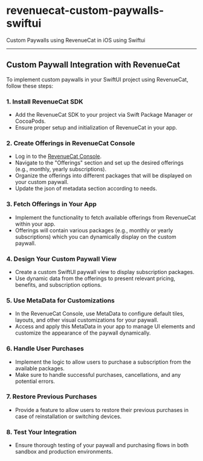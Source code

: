 # revenuecat-custom-paywalls-swiftui
Custom Paywalls using RevenueCat in iOS using Swiftui

---

## Custom Paywall Integration with RevenueCat

To implement custom paywalls in your SwiftUI project using RevenueCat, follow these steps:

### 1. Install RevenueCat SDK
   - Add the RevenueCat SDK to your project via Swift Package Manager or CocoaPods.
   - Ensure proper setup and initialization of RevenueCat in your app.

### 2. Create Offerings in RevenueCat Console
   - Log in to the [RevenueCat Console](https://app.revenuecat.com).
   - Navigate to the "Offerings" section and set up the desired offerings (e.g., monthly, yearly subscriptions).
   - Organize the offerings into different packages that will be displayed on your custom paywall.
   - Update the json of metadata section according to needs.

### 3. Fetch Offerings in Your App
   - Implement the functionality to fetch available offerings from RevenueCat within your app.
   - Offerings will contain various packages (e.g., monthly or yearly subscriptions) which you can dynamically display on the custom paywall.

### 4. Design Your Custom Paywall View
   - Create a custom SwiftUI paywall view to display subscription packages.
   - Use dynamic data from the offerings to present relevant pricing, benefits, and subscription options.

### 5. Use MetaData for Customizations
   - In the RevenueCat Console, use MetaData to configure default tiles, layouts, and other visual customizations for your paywall.
   - Access and apply this MetaData in your app to manage UI elements and customize the appearance of the paywall dynamically.

### 6. Handle User Purchases
   - Implement the logic to allow users to purchase a subscription from the available packages.
   - Make sure to handle successful purchases, cancellations, and any potential errors.

### 7. Restore Previous Purchases
   - Provide a feature to allow users to restore their previous purchases in case of reinstallation or switching devices.

### 8. Test Your Integration
   - Ensure thorough testing of your paywall and purchasing flows in both sandbox and production environments.
